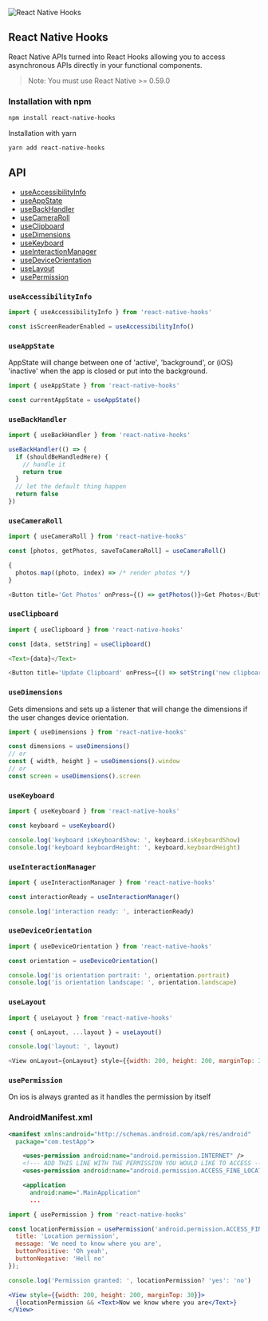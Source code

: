 ![React Native Hooks](reactnativehooks.jpg)

## React Native Hooks
React Native APIs turned into React Hooks allowing you to access asynchronous APIs directly in your functional components.

> Note: You must use React Native >= 0.59.0

### Installation with npm

```sh
npm install react-native-hooks
```

Installation with yarn
```sh
yarn add react-native-hooks
```

## API
- [useAccessibilityInfo](https://github.com/react-native-community/react-native-hooks#useaccessibilityinfo)
- [useAppState](https://github.com/react-native-community/react-native-hooks#useappstate)
- [useBackHandler](https://github.com/react-native-community/react-native-hooks#usebackhandler)
- [useCameraRoll](https://github.com/react-native-community/react-native-hooks#usecameraroll)
- [useClipboard](https://github.com/react-native-community/react-native-hooks#useclipboard)
- [useDimensions](https://github.com/react-native-community/react-native-hooks#usedimensions)
- [useKeyboard](https://github.com/react-native-community/react-native-hooks#usekeyboard)
- [useInteractionManager](https://github.com/react-native-community/react-native-hooks#useinteractionmanager)
- [useDeviceOrientation](https://github.com/react-native-community/react-native-hooks#usedeviceorientation)
- [useLayout](https://github.com/react-native-community/react-native-hooks#uselayout)
- [usePermission](https://github.com/react-native-community/react-native-hooks#usePermission)

### `useAccessibilityInfo`

```js
import { useAccessibilityInfo } from 'react-native-hooks'

const isScreenReaderEnabled = useAccessibilityInfo()
```

### `useAppState`

AppState will change between one of 'active', 'background', or (iOS) 'inactive' when the app is closed or put into the background.

```js
import { useAppState } from 'react-native-hooks'

const currentAppState = useAppState()
```

### `useBackHandler`

```js
import { useBackHandler } from 'react-native-hooks'

useBackHandler(() => {
  if (shouldBeHandledHere) {
    // handle it
    return true
  }
  // let the default thing happen
  return false
})
```

### `useCameraRoll`

```js
import { useCameraRoll } from 'react-native-hooks'

const [photos, getPhotos, saveToCameraRoll] = useCameraRoll()

{
  photos.map((photo, index) => /* render photos */)
}

<Button title='Get Photos' onPress={() => getPhotos()}>Get Photos</Button>
```

### `useClipboard`

```js
import { useClipboard } from 'react-native-hooks'

const [data, setString] = useClipboard()

<Text>{data}</Text>

<Button title='Update Clipboard' onPress={() => setString('new clipboard data')}>Set Clipboard</Button>
```

### `useDimensions`

Gets dimensions and sets up a listener that will change the dimensions if the user changes device orientation.

```js
import { useDimensions } from 'react-native-hooks'

const dimensions = useDimensions()
// or
const { width, height } = useDimensions().window
// or
const screen = useDimensions().screen
```

### `useKeyboard`

```js
import { useKeyboard } from 'react-native-hooks'

const keyboard = useKeyboard()

console.log('keyboard isKeyboardShow: ', keyboard.isKeyboardShow)
console.log('keyboard keyboardHeight: ', keyboard.keyboardHeight)
```

### `useInteractionManager`

```js
import { useInteractionManager } from 'react-native-hooks'

const interactionReady = useInteractionManager()

console.log('interaction ready: ', interactionReady)
```

### `useDeviceOrientation`

```js
import { useDeviceOrientation } from 'react-native-hooks'

const orientation = useDeviceOrientation()

console.log('is orientation portrait: ', orientation.portrait)
console.log('is orientation landscape: ', orientation.landscape)
```

### `useLayout`

```js
import { useLayout } from 'react-native-hooks'

const { onLayout, ...layout } = useLayout()

console.log('layout: ', layout)

<View onLayout={onLayout} style={{width: 200, height: 200, marginTop: 30}} />
```

### `usePermission`

On ios is always granted as it handles the permission by itself

### AndroidManifest.xml

```xml
<manifest xmlns:android="http://schemas.android.com/apk/res/android"
  package="com.testApp">

    <uses-permission android:name="android.permission.INTERNET" />
    <!--- ADD THIS LINE WITH THE PERMISSION YOU WOULD LIKE TO ACCESS -->
    <uses-permission android:name="android.permission.ACCESS_FINE_LOCATION" /> 

    <application
      android:name=".MainApplication"
      ...
```

```jsx
import { usePermission } from 'react-native-hooks'

const locationPermission = usePermission('android.permission.ACCESS_FINE_LOCATION', {
  title: 'Location permission',
  message: 'We need to know where you are',
  buttonPositive: 'Oh yeah',
  buttonNegative: 'Hell no'
});

console.log('Permission granted: ', locationPermission? 'yes': 'no')

<View style={{width: 200, height: 200, marginTop: 30}}>
  {locationPermission && <Text>Now we know where you are</Text>}
</View>
```
